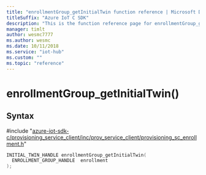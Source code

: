 ```yaml
---                             
title: "enrollmentGroup_getInitialTwin function reference | Microsoft Docs" 
titleSuffix: "Azure IoT C SDK"            
description: "This is the function reference page for enrollmentGroup_getInitialTwin() in the Azure IoT C SDK. This SDK is used with Azure IoT Hub and Azure IoT Hub Device Provisioning Service"            
manager: timlt                 
author: wesmc7777              
ms.author: wesmc               
ms.date: 10/11/2018                    
ms.service: "iot-hub"             
ms.custom: ""                
ms.topic: "reference"        
---                            
```


# enrollmentGroup_getInitialTwin()

## Syntax

\#include "[azure-iot-sdk-c/provisioning_service_client/inc/prov_service_client/provisioning_sc_enrollment.h](../provisioning-sc-enrollment-h.md)"  
```C
INITIAL_TWIN_HANDLE enrollmentGroup_getInitialTwin(
  ENROLLMENT_GROUP_HANDLE  enrollment
);
```

